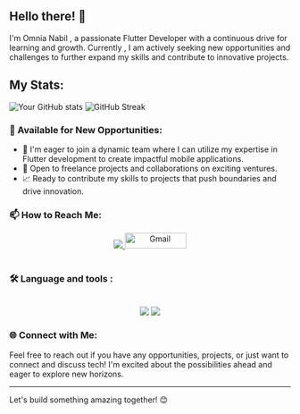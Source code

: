 ## Hello there! 👋

I'm Omnia Nabil , a passionate Flutter Developer with a continuous drive for learning and growth. Currently , I am actively seeking new opportunities and challenges to further expand my skills and contribute to innovative projects.

## My Stats:
![Your GitHub stats](https://github-readme-stats.vercel.app/api?username=Omnia-97&show_icons=true&bg_color=282828&title_color=ffffff&text_color=ffffff&icon_color=f37b19)
![GitHub Streak](https://github-readme-streak-stats.herokuapp.com/?user=Omnia-97&background=282828&ring=fabd2f&fire=f37b19&currStreakNum=f37b19&sideNums=ffffff&currStreakLabel=f37b19&sideLabels=ffffff&dates=ffffff)

### 🌟 Available for New Opportunities:
- 🚀 I'm eager to join a dynamic team where I can utilize my expertise in Flutter development to create impactful mobile applications.
- 💼 Open to freelance projects and collaborations on exciting ventures.
- 📈 Ready to contribute my skills to projects that push boundaries and drive innovation.

 
### 📫 How to Reach Me: 
<div align="center">
    <a href="https://www.linkedin.com/in/omnia-nabil-j2510k24t" target="_blank">
        <img src="https://img.shields.io/badge/LinkedIn-0077B5?style=for-the-badge&logo=linkedin&logoColor=white" > </a>
    <a href="mailto:omnianabil1920@gmail.com">
        <img src="https://img.shields.io/badge/Gmail-red?style=flat-square&logo=gmail&logoColor=white" alt="Gmail" style="height: 28px; width: 110px;"> </a>
</div>

 <br>
   
### 🛠 Language and tools :
 <br>

<div align="center">
    <img src="https://skillicons.dev/icons?i=flutter,dart,firebase,git,github,java,kotlin" />
    <img src="https://skillicons.dev/icons?i=androidstudio,vscode,figma,xd,postman" /><br>
</div> 

### 🌐 Connect with Me:
Feel free to reach out if you have any opportunities, projects, or just want to connect and discuss tech! I'm excited about the possibilities ahead and eager to explore new horizons.

---
Let's build something amazing together! 😊
